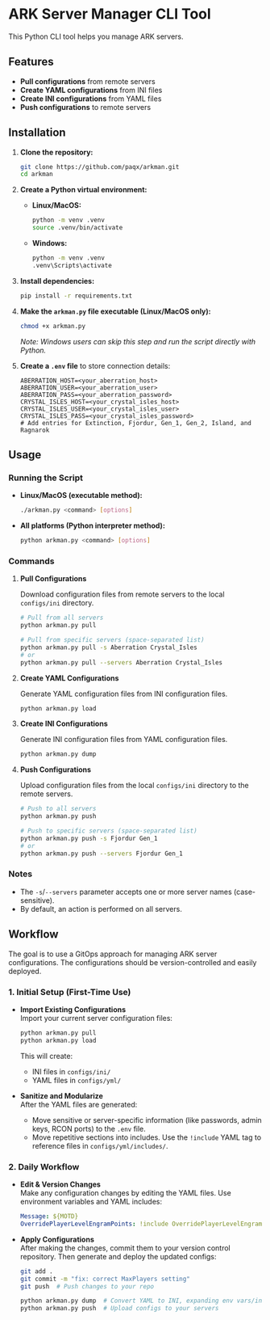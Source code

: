 # ARK Server Manager CLI Tool

This Python CLI tool helps you manage ARK servers.

## Features

- **Pull configurations** from remote servers
- **Create YAML configurations** from INI files
- **Create INI configurations** from YAML files
- **Push configurations** to remote servers

## Installation

1. **Clone the repository:**

   ```bash
   git clone https://github.com/paqx/arkman.git
   cd arkman
   ```

2. **Create a Python virtual environment:**

   - **Linux/MacOS:**
     ```bash
     python -m venv .venv
     source .venv/bin/activate
     ```
   - **Windows:**
     ```cmd
     python -m venv .venv
     .venv\Scripts\activate
     ```

3. **Install dependencies:**

   ```bash
   pip install -r requirements.txt
   ```

4. **Make the `arkman.py` file executable (Linux/MacOS only):**

   ```bash
   chmod +x arkman.py
   ```
   *Note: Windows users can skip this step and run the script directly with Python.*

5. **Create a `.env` file** to store connection details:

   ```dotenv
   ABERRATION_HOST=<your_aberration_host>
   ABERRATION_USER=<your_aberration_user>
   ABERRATION_PASS=<your_aberration_password>
   CRYSTAL_ISLES_HOST=<your_crystal_isles_host>
   CRYSTAL_ISLES_USER=<your_crystal_isles_user>
   CRYSTAL_ISLES_PASS=<your_crystal_isles_password>
   # Add entries for Extinction, Fjordur, Gen_1, Gen_2, Island, and Ragnarok
   ```

## Usage

### Running the Script

- **Linux/MacOS (executable method):**
   ```bash
   ./arkman.py <command> [options]
   ```
- **All platforms (Python interpreter method):**
   ```bash
   python arkman.py <command> [options]
   ```

### Commands

1. **Pull Configurations**

   Download configuration files from remote servers to the local `configs/ini` directory.

   ```bash
   # Pull from all servers
   python arkman.py pull

   # Pull from specific servers (space-separated list)
   python arkman.py pull -s Aberration Crystal_Isles
   # or
   python arkman.py pull --servers Aberration Crystal_Isles
   ```

2. **Create YAML Configurations**

   Generate YAML configuration files from INI configuration files.

   ```bash
   python arkman.py load
   ```

3. **Create INI Configurations**

   Generate INI configuration files from YAML configuration files.

   ```bash
   python arkman.py dump
   ```

4. **Push Configurations**

   Upload configuration files from the local `configs/ini` directory to the remote servers.

   ```bash
   # Push to all servers
   python arkman.py push

   # Push to specific servers (space-separated list)
   python arkman.py push -s Fjordur Gen_1
   # or
   python arkman.py push --servers Fjordur Gen_1
   ```

### Notes

- The `-s`/`--servers` parameter accepts one or more server names (case-sensitive).
- By default, an action is performed on all servers.

## Workflow

The goal is to use a GitOps approach for managing ARK server configurations. The configurations should be version-controlled and easily deployed.

### 1. Initial Setup (First-Time Use)

- **Import Existing Configurations**  
  Import your current server configuration files:

  ```bash
  python arkman.py pull
  python arkman.py load
  ```

  This will create:
  - INI files in `configs/ini/`
  - YAML files in `configs/yml/`

- **Sanitize and Modularize**  
  After the YAML files are generated:
  - Move sensitive or server-specific information (like passwords, admin keys, RCON ports) to the `.env` file.  
  - Move repetitive sections into includes. Use the `!include` YAML tag to reference files in `configs/yml/includes/`.

### 2. Daily Workflow

- **Edit & Version Changes**  
  Make any configuration changes by editing the YAML files. Use environment variables and YAML includes:
  ```yaml
  Message: ${MOTD}
  OverridePlayerLevelEngramPoints: !include OverridePlayerLevelEngramPoints.yml
  ```

- **Apply Configurations**  
  After making the changes, commit them to your version control repository. Then generate and deploy the updated configs:
  ```bash
  git add .
  git commit -m "fix: correct MaxPlayers setting"
  git push  # Push changes to your repo

  python arkman.py dump  # Convert YAML to INI, expanding env vars/includes
  python arkman.py push  # Upload configs to your servers
  ```

